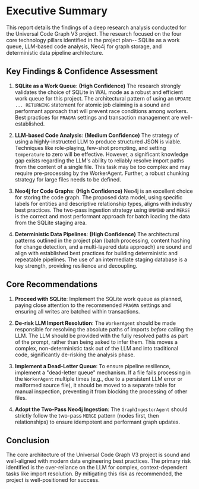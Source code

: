 # Executive Summary

This report details the findings of a deep research analysis conducted for the Universal Code Graph V3 project. The research focused on the four core technology pillars identified in the project plan-- SQLite as a work queue, LLM-based code analysis, Neo4j for graph storage, and deterministic data pipeline architecture.

## Key Findings & Confidence Assessment

1.  **SQLite as a Work Queue**: **(High Confidence)** The research strongly validates the choice of SQLite in WAL mode as a robust and efficient work queue for this project. The architectural pattern of using an `UPDATE ... RETURNING` statement for atomic job claiming is a sound and performant approach that will prevent race conditions among workers. Best practices for `PRAGMA` settings and transaction management are well-established.

2.  **LLM-based Code Analysis**: **(Medium Confidence)** The strategy of using a highly-instructed LLM to produce structured JSON is viable. Techniques like role-playing, few-shot prompting, and setting `temperature` to zero will be effective. However, a significant knowledge gap exists regarding the LLM's ability to reliably resolve import paths from the content of a single file. This task may be too complex and may require pre-processing by the WorkerAgent. Further, a robust chunking strategy for large files needs to be defined.

3.  **Neo4j for Code Graphs**: **(High Confidence)** Neo4j is an excellent choice for storing the code graph. The proposed data model, using specific labels for entities and descriptive relationship types, aligns with industry best practices. The two-pass ingestion strategy using `UNWIND` and `MERGE` is the correct and most performant approach for batch loading the data from the SQLite staging area.

4.  **Deterministic Data Pipelines**: **(High Confidence)** The architectural patterns outlined in the project plan (batch processing, content hashing for change detection, and a multi-layered data approach) are sound and align with established best practices for building deterministic and repeatable pipelines. The use of an intermediate staging database is a key strength, providing resilience and decoupling.

## Core Recommendations

1.  **Proceed with SQLite**: Implement the SQLite work queue as planned, paying close attention to the recommended `PRAGMA` settings and ensuring all writes are batched within transactions.

2.  **De-risk LLM Import Resolution**: The `WorkerAgent` should be made responsible for resolving the absolute paths of imports *before* calling the LLM. The LLM should be provided with the fully resolved paths as part of the prompt, rather than being asked to infer them. This moves a complex, non-deterministic task out of the LLM and into traditional code, significantly de-risking the analysis phase.

3.  **Implement a Dead-Letter Queue**: To ensure pipeline resilience, implement a "dead-letter queue" mechanism. If a file fails processing in the `WorkerAgent` multiple times (e.g., due to a persistent LLM error or malformed source file), it should be moved to a separate table for manual inspection, preventing it from blocking the processing of other files.

4.  **Adopt the Two-Pass Neo4j Ingestion**: The `GraphIngestorAgent` should strictly follow the two-pass `MERGE` pattern (nodes first, then relationships) to ensure idempotent and performant graph updates.

## Conclusion

The core architecture of the Universal Code Graph V3 project is sound and well-aligned with modern data engineering best practices. The primary risk identified is the over-reliance on the LLM for complex, context-dependent tasks like import resolution. By mitigating this risk as recommended, the project is well-positioned for success.